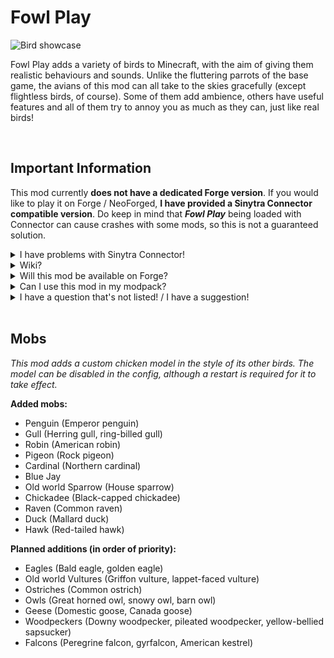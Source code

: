 # Fowl Play

<img src="https://cdn.modrinth.com/data/WpXfePbg/images/83e6917599cf795e9d63a22806f3c55530d029b8.png" alt="Bird showcase">

Fowl Play adds a variety of birds to Minecraft, with the aim of giving them realistic behaviours and sounds. Unlike the fluttering parrots of the base game, the avians of this mod can all take to the skies gracefully (except flightless birds, of course). Some of them add ambience, others have useful features and all of them try to annoy you as much as they can, just like real birds!

<br/>

## Important Information

This mod currently **does not have a dedicated Forge version**. If you would like to play it on Forge / NeoForged, **I have provided a Sinytra Connector compatible version**. Do keep in mind that **_Fowl Play_** being loaded with Connector can cause crashes with some mods, so this is not a guaranteed solution.

<details>
<summary>I have problems with Sinytra Connector!</summary>

**To use Sinytra connector, you must download the version labelled under Forge / NeoForged, or download older versions from my [GitHub](https://github.com/aqariio/Fowl-Play/releases)**. This is because the normal release will crash when loaded using Sinytra.

**If you are using the 1.21 version of the mod with Sinytra connector**, mobs will no longer be able to move in water. **To fix this, you will need https://github.com/unilock/sinytra1343**. ([Link to releases page](https://github.com/unilock/sinytra1343/releases))

<details>
<summary>Here is the explanation for why you need to download a special release for Sinytra connector:</summary>

The mixin redirect _fowlplay\$modifySlipperiness_ and inject _fowlplay\$increaseAirSpeed_ in LivingEntityMixin cause a crash when loaded with Sinytra connector. This is because they modify code that does not exist when loaded with Forge. Both getAirSpeed() and getSlipperiness() are implemented differently in Forge compared to Fabric, which is what causes this crash. The special jars in the GitHub releases simply remove these two mixins. As for the fix for the 1.21 version, the solution was given in [this](https://github.com/aqariio/Fowl-Play/issues/15) thread.
</details>

</details>

<details>
<summary>Wiki?</summary>

I am currently working on the wiki. It's not done yet, but you can view it **[here](https://github.com/aqariio/Fowl-Play/wiki)**
</details>

<details>
<summary>Will this mod be available on Forge?</summary>

Forge support is planned for the future, but it is not a priority at the moment, as I want to focus on adding new features and fixing bugs. If you would like to port the mod, you are completely free to do so! Just make sure to credit me and link back to this page, of course.
</details>

<details>
<summary>Can I use this mod in my modpack?</summary>

Of course! Just make sure to credit me and link back to this page.
</details>

<details>
<summary>I have a question that's not listed! / I have a suggestion!</summary>

You can talk about the mod on my [GitHub Discussions](https://github.com/aqariio/Fowl-Play/discussions)!
</details>

<br/>

## Mobs

_This mod adds a custom chicken model in the style of its other birds. The model can be disabled in the config, although a restart is required for it to take effect._

**Added mobs:**

- Penguin (Emperor penguin)
- Gull (Herring gull, ring-billed gull)
- Robin (American robin)
- Pigeon (Rock pigeon)
- Cardinal (Northern cardinal)
- Blue Jay
- Old world Sparrow (House sparrow)
- Chickadee (Black-capped chickadee)
- Raven (Common raven)
- Duck (Mallard duck)
- Hawk (Red-tailed hawk)

**Planned additions (in order of priority):**

- Eagles (Bald eagle, golden eagle)
- Old world Vultures (Griffon vulture, lappet-faced vulture)
- Ostriches (Common ostrich)
- Owls (Great horned owl, snowy owl, barn owl)
- Geese (Domestic goose, Canada goose)
- Woodpeckers (Downy woodpecker, pileated woodpecker, yellow-bellied sapsucker)
- Falcons (Peregrine falcon, gyrfalcon, American kestrel)